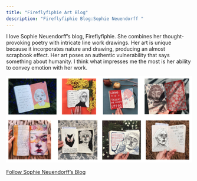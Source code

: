 ```yaml
---
title: "Fireflyfiphie Art Blog"
description: "Fireflyfiphie Blog:Sophie Neuendorff "
---
```


I love Sophie Neuendorff’s blog, Fireflyfiphie. She combines her thought-provoking poetry with intricate line work drawings. 
Her art is unique because it incorporates nature and drawing, producing an almost scrapbook effect. 
Her art poses an authentic vulnerability that says something about humanity. 
I think what impresses me the most is her ability to convey emotion with her work.        

<img src="img/firefly.png" class=pic>

<a class=links href="https://fireflyfiphie.tumblr.com"> Follow Sophie Neuendorff’s Blog</a>
